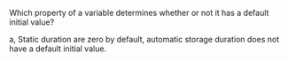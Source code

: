 Which property of a variable determines whether or not it has a default initial value?

a, Static duration are zero by default, automatic storage duration does not have a default initial value.
